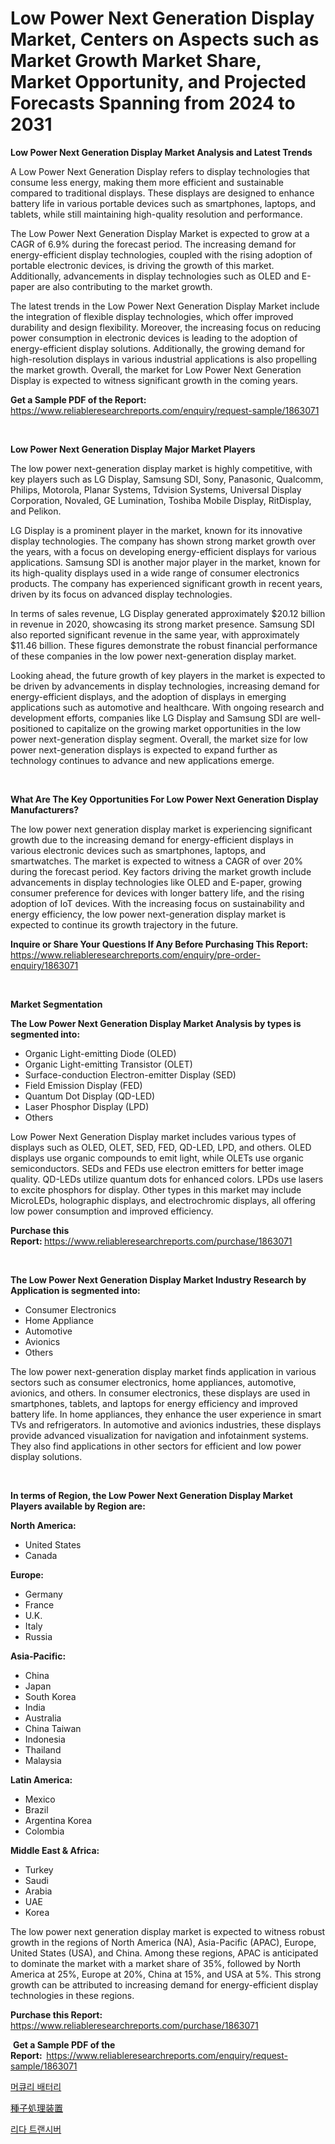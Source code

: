 <p><h1>Low Power Next Generation Display Market, Centers on Aspects such as Market Growth Market Share, Market Opportunity, and Projected Forecasts Spanning from 2024 to 2031</h1></p><p><strong>Low Power Next Generation Display Market Analysis and Latest Trends</strong></p>
<p><p>A Low Power Next Generation Display refers to display technologies that consume less energy, making them more efficient and sustainable compared to traditional displays. These displays are designed to enhance battery life in various portable devices such as smartphones, laptops, and tablets, while still maintaining high-quality resolution and performance.</p><p>The Low Power Next Generation Display Market is expected to grow at a CAGR of 6.9% during the forecast period. The increasing demand for energy-efficient display technologies, coupled with the rising adoption of portable electronic devices, is driving the growth of this market. Additionally, advancements in display technologies such as OLED and E-paper are also contributing to the market growth.</p><p>The latest trends in the Low Power Next Generation Display Market include the integration of flexible display technologies, which offer improved durability and design flexibility. Moreover, the increasing focus on reducing power consumption in electronic devices is leading to the adoption of energy-efficient display solutions. Additionally, the growing demand for high-resolution displays in various industrial applications is also propelling the market growth. Overall, the market for Low Power Next Generation Display is expected to witness significant growth in the coming years.</p></p>
<p><strong>Get a Sample PDF of the Report:&nbsp;</strong> <a href="https://www.reliableresearchreports.com/enquiry/request-sample/1863071">https://www.reliableresearchreports.com/enquiry/request-sample/1863071</a></p>
<p>&nbsp;</p>
<p><strong>Low Power Next Generation Display Major Market Players</strong></p>
<p><p>The low power next-generation display market is highly competitive, with key players such as LG Display, Samsung SDI, Sony, Panasonic, Qualcomm, Philips, Motorola, Planar Systems, Tdvision Systems, Universal Display Corporation, Novaled, GE Lumination, Toshiba Mobile Display, RitDisplay, and Pelikon. </p><p>LG Display is a prominent player in the market, known for its innovative display technologies. The company has shown strong market growth over the years, with a focus on developing energy-efficient displays for various applications. Samsung SDI is another major player in the market, known for its high-quality displays used in a wide range of consumer electronics products. The company has experienced significant growth in recent years, driven by its focus on advanced display technologies.</p><p>In terms of sales revenue, LG Display generated approximately $20.12 billion in revenue in 2020, showcasing its strong market presence. Samsung SDI also reported significant revenue in the same year, with approximately $11.46 billion. These figures demonstrate the robust financial performance of these companies in the low power next-generation display market.</p><p>Looking ahead, the future growth of key players in the market is expected to be driven by advancements in display technologies, increasing demand for energy-efficient displays, and the adoption of displays in emerging applications such as automotive and healthcare. With ongoing research and development efforts, companies like LG Display and Samsung SDI are well-positioned to capitalize on the growing market opportunities in the low power next-generation display segment. Overall, the market size for low power next-generation displays is expected to expand further as technology continues to advance and new applications emerge.</p></p>
<p>&nbsp;</p>
<p><strong>What Are The Key Opportunities For Low Power Next Generation Display Manufacturers?</strong></p>
<p><p>The low power next generation display market is experiencing significant growth due to the increasing demand for energy-efficient displays in various electronic devices such as smartphones, laptops, and smartwatches. The market is expected to witness a CAGR of over 20% during the forecast period. Key factors driving the market growth include advancements in display technologies like OLED and E-paper, growing consumer preference for devices with longer battery life, and the rising adoption of IoT devices. With the increasing focus on sustainability and energy efficiency, the low power next-generation display market is expected to continue its growth trajectory in the future.</p></p>
<p><strong>Inquire or Share Your Questions If Any Before Purchasing This Report:</strong> <a href="https://www.reliableresearchreports.com/enquiry/pre-order-enquiry/1863071">https://www.reliableresearchreports.com/enquiry/pre-order-enquiry/1863071</a></p>
<p>&nbsp;</p>
<p><strong>Market Segmentation</strong></p>
<p><strong>The Low Power Next Generation Display Market Analysis by types is segmented into:</strong></p>
<p><ul><li>Organic Light-emitting Diode (OLED)</li><li>Organic Light-emitting Transistor (OLET)</li><li>Surface-conduction Electron-emitter Display (SED)</li><li>Field Emission Display (FED)</li><li>Quantum Dot Display (QD-LED)</li><li>Laser Phosphor Display (LPD)</li><li>Others</li></ul></p>
<p><p>Low Power Next Generation Display market includes various types of displays such as OLED, OLET, SED, FED, QD-LED, LPD, and others. OLED displays use organic compounds to emit light, while OLETs use organic semiconductors. SEDs and FEDs use electron emitters for better image quality. QD-LEDs utilize quantum dots for enhanced colors. LPDs use lasers to excite phosphors for display. Other types in this market may include MicroLEDs, holographic displays, and electrochromic displays, all offering low power consumption and improved efficiency.</p></p>
<p><strong>Purchase this Report:&nbsp;</strong><a href="https://www.reliableresearchreports.com/purchase/1863071">https://www.reliableresearchreports.com/purchase/1863071</a></p>
<p>&nbsp;</p>
<p><strong>The Low Power Next Generation Display Market Industry Research by Application is segmented into:</strong></p>
<p><ul><li>Consumer Electronics</li><li>Home Appliance</li><li>Automotive</li><li>Avionics</li><li>Others</li></ul></p>
<p><p>The low power next-generation display market finds application in various sectors such as consumer electronics, home appliances, automotive, avionics, and others. In consumer electronics, these displays are used in smartphones, tablets, and laptops for energy efficiency and improved battery life. In home appliances, they enhance the user experience in smart TVs and refrigerators. In automotive and avionics industries, these displays provide advanced visualization for navigation and infotainment systems. They also find applications in other sectors for efficient and low power display solutions.</p></p>
<p>&nbsp;</p>
<p><strong>In terms of Region, the Low Power Next Generation Display Market Players available by Region are:</strong></p>
<p>
    <p> <strong> North America: </strong>
        <ul>
            <li>United States</li>
            <li>Canada</li>
        </ul>
        </p> 
    <p> <strong> Europe: </strong>
        <ul>
            <li>Germany</li>
            <li>France</li>
            <li>U.K.</li>
            <li>Italy</li>
            <li>Russia</li>
        </ul>
        </p> 
    <p> <strong> Asia-Pacific: </strong>
        <ul>
            <li>China</li>
            <li>Japan</li>
            <li>South Korea</li>
            <li>India</li>
            <li>Australia</li>
            <li>China Taiwan</li>
            <li>Indonesia</li>
            <li>Thailand</li>
            <li>Malaysia</li>
        </ul>
        </p> 
    <p> <strong> Latin America: </strong>
        <ul>
            <li>Mexico</li>
            <li>Brazil</li>
            <li>Argentina Korea</li>
            <li>Colombia</li>
        </ul>
        </p> 
    <p> <strong> Middle East & Africa: </strong>
        <ul>
            <li>Turkey</li>
            <li>Saudi</li>
            <li>Arabia</li>
            <li>UAE</li>
            <li>Korea</li>
        </ul>
    </p>
    </p>
<p><p>The low power next generation display market is expected to witness robust growth in the regions of North America (NA), Asia-Pacific (APAC), Europe, United States (USA), and China. Among these regions, APAC is anticipated to dominate the market with a market share of 35%, followed by North America at 25%, Europe at 20%, China at 15%, and USA at 5%. This strong growth can be attributed to increasing demand for energy-efficient display technologies in these regions.</p></p>
<p><strong>Purchase this Report: </strong><a href="https://www.reliableresearchreports.com/purchase/1863071">https://www.reliableresearchreports.com/purchase/1863071</a></p>
<p>&nbsp;<strong>Get a Sample PDF of the Report:&nbsp;&nbsp;</strong><a href="https://www.reliableresearchreports.com/enquiry/request-sample/1863071">https://www.reliableresearchreports.com/enquiry/request-sample/1863071</a></p>
<p><strong></strong></p>
<p><p><a href="https://medium.com/@brionnaboyle/%EC%88%98%EC%9D%80-%EC%A0%84%EC%A7%80-%EC%8B%9C%EC%9E%A5-%EB%B6%84%EC%84%9D-cagr-%EC%8B%9C%EC%9E%A5-%EC%84%B8%EB%B6%84%ED%99%94-%EB%B0%8F-%EA%B8%80%EB%A1%9C%EB%B2%8C-%EC%82%B0%EC%97%85-%EA%B0%9C%EC%9A%94-9658d342755a">머큐리 배터리</a></p><p><a href="https://medium.com/@billyarton5656871/%E7%A8%AE%E5%AD%90%E5%87%A6%E7%90%86%E6%A9%9F%E5%99%A8%E5%B8%82%E5%A0%B4%E3%81%AF%E5%B8%82%E5%A0%B4%E3%82%B7%E3%82%A7%E3%82%A2-%E5%B8%82%E5%A0%B4%E5%8B%95%E5%90%91-%E5%B8%82%E5%A0%B4%E6%88%90%E9%95%B7%E3%81%AB%E9%96%A2%E3%81%99%E3%82%8B%E6%83%85%E5%A0%B1%E3%82%92%E6%8F%90%E4%BE%9B%E3%81%97%E3%81%BE%E3%81%99-c3cda24e1f67">種子処理装置</a></p><p><a href="https://medium.com/@danieldobroiu20221/irda-%ED%8A%B8%EB%9E%9C%EC%8B%9C%EB%B2%84-%EC%8B%9C%EC%9E%A5-%EA%B7%9C%EB%AA%A8-%EB%B0%8F-%EC%8B%9C%EC%9E%A5-%EB%8F%99%ED%96%A5-%EC%99%84%EC%A0%84%ED%95%9C-%EC%82%B0%EC%97%85-%EA%B0%9C%EC%9A%94-2024-2031-80264cc0b56b">리다 트랜시버</a></p></p>